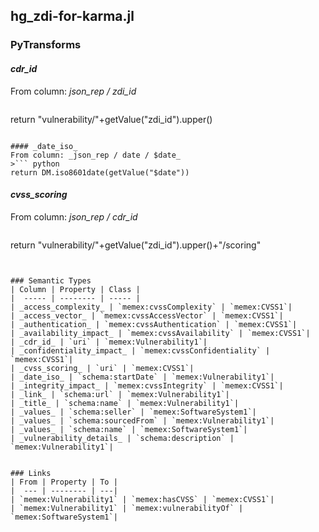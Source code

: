 ## hg_zdi-for-karma.jl

### PyTransforms
#### _cdr_id_
From column: _json_rep / zdi_id_
>``` python
return "vulnerability/"+getValue("zdi_id").upper()
```

#### _date_iso_
From column: _json_rep / date / $date_
>``` python
return DM.iso8601date(getValue("$date"))
```

#### _cvss_scoring_
From column: _json_rep / cdr_id_
>``` python
return "vulnerability/"+getValue("zdi_id").upper()+"/scoring"
```


### Semantic Types
| Column | Property | Class |
|  ----- | -------- | ----- |
| _access_complexity_ | `memex:cvssComplexity` | `memex:CVSS1`|
| _access_vector_ | `memex:cvssAccessVector` | `memex:CVSS1`|
| _authentication_ | `memex:cvssAuthentication` | `memex:CVSS1`|
| _availability_impact_ | `memex:cvssAvailability` | `memex:CVSS1`|
| _cdr_id_ | `uri` | `memex:Vulnerability1`|
| _confidentiality_impact_ | `memex:cvssConfidentiality` | `memex:CVSS1`|
| _cvss_scoring_ | `uri` | `memex:CVSS1`|
| _date_iso_ | `schema:startDate` | `memex:Vulnerability1`|
| _integrity_impact_ | `memex:cvssIntegrity` | `memex:CVSS1`|
| _link_ | `schema:url` | `memex:Vulnerability1`|
| _title_ | `schema:name` | `memex:Vulnerability1`|
| _values_ | `schema:seller` | `memex:SoftwareSystem1`|
| _values_ | `schema:sourcedFrom` | `memex:Vulnerability1`|
| _values_ | `schema:name` | `memex:SoftwareSystem1`|
| _vulnerability_details_ | `schema:description` | `memex:Vulnerability1`|


### Links
| From | Property | To |
|  --- | -------- | ---|
| `memex:Vulnerability1` | `memex:hasCVSS` | `memex:CVSS1`|
| `memex:Vulnerability1` | `memex:vulnerabilityOf` | `memex:SoftwareSystem1`|
